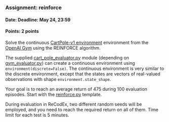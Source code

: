 ### Assignment: reinforce
#### Date: Deadline: May 24, 23:59
#### Points: 2 points

Solve the continuous [CartPole-v1 environment](https://gym.openai.com/envs/CartPole-v1)
environment from the [OpenAI Gym](https://gym.openai.com/) using the REINFORCE
algorithm.

The supplied [cart_pole_evaluator.py](https://github.com/ufal/npfl114/tree/master/labs/11/cart_pole_evaluator.py)
module (depending on [gym_evaluator.py](https://github.com/ufal/npfl114/tree/master/labs/11/gym_evaluator.py))
can create a continuous environment using `environment(discrete=False)`.
The continuous environment is very similar to the discrete environment, except
that the states are vectors of real-valued observations with shape `environment.state_shape`.

Your goal is to reach an average return of 475 during 100 evaluation episodes.
Start with the [reinforce.py](https://github.com/ufal/npfl114/tree/master/labs/11/reinforce.py)
template.

During evaluation in ReCodEx, two different random seeds will be employed, and
you need to reach the required return on all of them. Time limit for each test
is 5 minutes.

